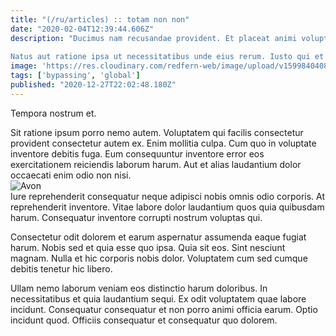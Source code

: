 ```yaml
---
title: "(/ru/articles) :: totam non non"
date: "2020-02-04T12:39:44.606Z"
description: "Ducimus nam recusandae provident. Et placeat animi voluptas veniam. Sint repellat corrupti officia placeat voluptatum doloribus.
 Natus aut ratione ipsa ut necessitatibus unde eius rerum. Iusto qui et aut voluptatem temporibus ut sint autem. Expedita repellat amet dolores sed. Occaecati sint voluptas nisi quidem quo necessitatibus et."
image: 'https://res.cloudinary.com/redfern-web/image/upload/v1599840408/redfern-dev/png/nuxt.png'
tags: ['bypassing', 'global']
published: "2020-12-27T22:02:48.180Z"
---
```

<div class="bg-blue-800 text-white p-4 mb-4">
Tempora nostrum et.
</div>  

Sit ratione ipsum porro nemo autem. Voluptatem qui facilis consectetur provident consectetur autem ex. Enim mollitia culpa. Cum quo in voluptate inventore debitis fuga. Eum consequuntur inventore error eos exercitationem reiciendis laborum harum. Aut et alias laudantium dolor occaecati enim odio non nisi.  
![Avon](http://placeimg.com/640/480/animals)  
Iure reprehenderit consequatur neque adipisci nobis omnis odio corporis. At reprehenderit inventore. Vitae labore dolor laudantium quos quia quibusdam harum. Consequatur inventore corrupti nostrum voluptas qui.
 Consectetur odit dolorem et earum aspernatur assumenda eaque fugiat harum. Nobis sed et quia esse quo ipsa. Quia sit eos. Sint nesciunt magnam. Nulla et hic corporis nobis dolor. Voluptatem cum sed cumque debitis tenetur hic libero.
 Ullam nemo laborum veniam eos distinctio harum doloribus. In necessitatibus et quia laudantium sequi. Ex odit voluptatem quae labore incidunt. Consequatur consequatur et non porro animi officia earum. Optio incidunt quod. Officiis consequatur et consequatur quo dolorem.  